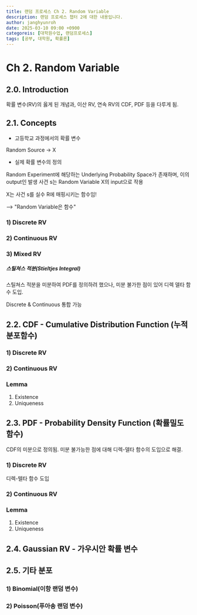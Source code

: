 ```yaml
---
title: 랜덤 프로세스 Ch 2. Random Variable
description: 랜덤 프로세스 챕터 2에 대한 내용입니다. 
author: janghyunroh
date: 2025-03-10 09:00 +0900
categoreis: [대학원수업, 랜덤프로세스]
tags: [공부, 대학원, 확률론]
---
```


# Ch 2. Random Variable

## 2.0. Introduction

확률 변수(RV)의 옳게 된 개념과, 이산 RV, 연속 RV의 CDF, PDF 등을 다루게 됨. 

## 2.1. Concepts

- 고등학교 과정에서의 확률 변수

Random Source -> X

- 실제 확률 변수의 정의

Random Experiment에 해당하는 Underlying Probability Space가 존재하며, 이의 output인 발생 사건 s는 Random Variable X의 input으로 작용

X는 사건 s를 실수 R에 매핑시키는 함수임!

--> "Random Variable은 함수"


### 1) Discrete RV

### 2) Continuous RV

### 3) Mixed RV

##### 스틸쳐스 적분(Stieltjes Integral)

스틸쳐스 적분을 미분하여 PDF를 정의하려 했으나, 미분 불가한 점이 있어 디렉 델타 함수 도입. 

Discrete & Continuous 통합 가능

## 2.2. CDF - Cumulative Distribution Function (누적분포함수)

### 1) Discrete RV

### 2) Continuous RV

### Lemma

1. Existence
2. Uniqueness


## 2.3. PDF - Probability Density Function (확률밀도함수)

CDF의 미분으로 정의됨. 미분 불가능한 점에 대해 디렉-델타 함수의 도입으로 해결. 




### 1) Discrete RV

디렉-텔타 함수 도입

### 2) Continuous RV

### Lemma

1. Existence
2. Uniqueness

## 2.4. Gaussian RV - 가우시안 확률 변수

## 2.5. 기타 분포

### 1) Binomial(이항 랜덤 변수)

### 2) Poisson(푸아송 랜덤 변수)
